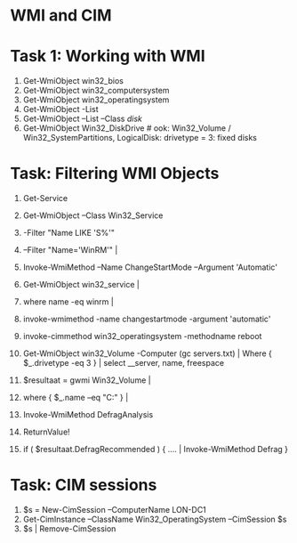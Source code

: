 # WMI and CIM

# Task 1: Working with WMI
1. Get-WmiObject win32_bios
1. Get-WmiObject win32_computersystem
1. Get-WmiObject win32_operatingsystem
1. Get-WmiObject -List
1. Get-WmiObject –List –Class *disk*
1. Get-WmiObject Win32_DiskDrive # ook: Win32_Volume / Win32_SystemPartitions, LogicalDisk: drivetype = 3: fixed disks

# Task: Filtering WMI Objects
1. Get-Service
1. Get-WmiObject –Class Win32_Service
1. -Filter "Name LIKE 'S%'"
1. –Filter "Name='WinRM'" |

1. Invoke-WmiMethod –Name ChangeStartMode –Argument 'Automatic'
1. Get-WmiObject win32_service |
1. where name -eq winrm |
1. invoke-wmimethod -name changestartmode -argument 'automatic'
1. invoke-cimmethod win32_operatingsystem -methodname reboot
1. Get-WmiObject win32_Volume -Computer (gc servers.txt) | Where { $_.drivetype -eq 3 } | select __server, name, freespace

1. $resultaat = gwmi Win32_Volume |
1. where { $_.name –eq "C:\" } |
1. Invoke-WmiMethod DefragAnalysis
1. ReturnValue!
1. if ( $resultaat.DefragRecommended ) { .... | Invoke-WmiMethod Defrag }

# Task: CIM sessions
1. $s = New-CimSession –ComputerName LON-DC1
1. Get-CimInstance –ClassName Win32_OperatingSystem –CimSession $s 
1. $s | Remove-CimSession



